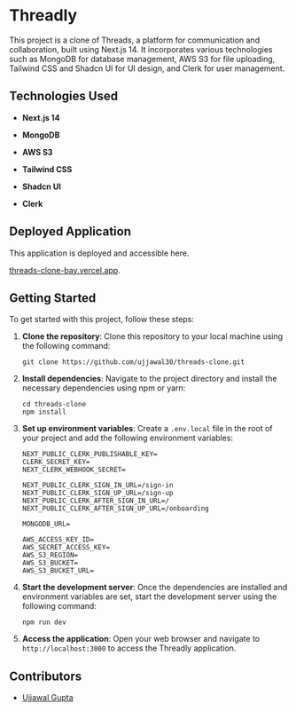 # Threadly

This project is a clone of Threads, a platform for communication and collaboration, built using Next.js 14. It incorporates various technologies such as MongoDB for database management, AWS S3 for file uploading, Tailwind CSS and Shadcn UI for UI design, and Clerk for user management.

## Technologies Used

- **Next.js 14**

- **MongoDB**

- **AWS S3**

- **Tailwind CSS**

- **Shadcn UI**

- **Clerk**

## Deployed Application

This application is deployed and accessible here.

[threads-clone-bay.vercel.app](https://threads-clone-bay.vercel.app/).

## Getting Started

To get started with this project, follow these steps:

1. **Clone the repository**: Clone this repository to your local machine using the following command:

   ```
   git clone https://github.com/ujjawal30/threads-clone.git
   ```

2. **Install dependencies**: Navigate to the project directory and install the necessary dependencies using npm or yarn:

   ```
   cd threads-clone
   npm install
   ```

3. **Set up environment variables**: Create a `.env.local` file in the root of your project and add the following environment variables:

   ```
   NEXT_PUBLIC_CLERK_PUBLISHABLE_KEY=
   CLERK_SECRET_KEY=
   NEXT_CLERK_WEBHOOK_SECRET=

   NEXT_PUBLIC_CLERK_SIGN_IN_URL=/sign-in
   NEXT_PUBLIC_CLERK_SIGN_UP_URL=/sign-up
   NEXT_PUBLIC_CLERK_AFTER_SIGN_IN_URL=/
   NEXT_PUBLIC_CLERK_AFTER_SIGN_UP_URL=/onboarding

   MONGODB_URL=

   AWS_ACCESS_KEY_ID=
   AWS_SECRET_ACCESS_KEY=
   AWS_S3_REGION=
   AWS_S3_BUCKET=
   AWS_S3_BUCKET_URL=
   ```

4. **Start the development server**: Once the dependencies are installed and environment variables are set, start the development server using the following command:

   ```
   npm run dev
   ```

5. **Access the application**: Open your web browser and navigate to `http://localhost:3000` to access the Threadly application.

## Contributors

- [Ujjawal Gupta](https://github.com/ujjawal30)
